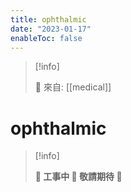 ```yaml
---
title: ophthalmic
date: "2023-01-17"
enableToc: false
---
```


> [!info]
>
> 🌱 來自: [[medical]]

# ophthalmic

> [!info]
>
> **👷 工事中 🌱 敬請期待 🚧**


